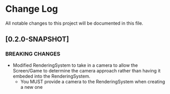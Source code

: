 # Change Log
All notable changes to this project will be documented in this file.

## [0.2.0-SNAPSHOT]
### BREAKING CHANGES
- Modified RenderingSystem to take in a camera to allow the Screen/Game to determine the camera approach rather than having it embeded into the RenderingSystem.
    - You MUST provide a camera to the RenderingSystem when creating a new one